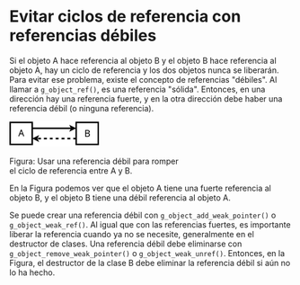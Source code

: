 # Evitar ciclos de referencia con referencias débiles

Si el objeto A hace referencia al objeto B y el objeto B hace referencia al objeto A, hay un ciclo de referencia y los dos objetos nunca se liberarán. Para evitar ese problema, existe el concepto de referencias "débiles". Al llamar a `g_object_ref()`, es una referencia "sólida". Entonces, en una dirección hay una referencia fuerte, y en la otra dirección debe haber una referencia débil (o ninguna referencia).

<a id="oop-gobject-weak-ref-schema"></a>

<div class="caption">

<img src="../../../assets/img/diag/weak-ref.svg" alt="" width="32%" />

<p><span class="oop-gobject-weak-ref-schema">Figura</span>: Usar una referencia débil para romper <br /> el ciclo de referencia entre A y B.</p>

</div>

En la <span class="oop-gobject-weak-ref-schema">Figura</span> podemos ver que el objeto A tiene una fuerte referencia al objeto B, y el objeto B tiene una débil referencia al objeto A.

Se puede crear una referencia débil con `g_object_add_weak_pointer()` o `g_object_weak_ref()`. Al igual que con las referencias fuertes, es importante liberar la referencia cuando ya no se necesite, generalmente en el destructor de clases. Una referencia débil debe eliminarse con `g_object_remove_weak_pointer()` o `g_object_weak_unref()`. Entonces, en la <span class="oop-gobject-weak-ref-schema">Figura</span>, el destructor de la clase B debe eliminar la referencia débil si aún no lo ha hecho.

<!-- Habilitacion del enumeramiento de referencias -->

<div class="oop-gobj-refs"></div>